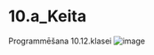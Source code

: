 # 10.a_Keita
Programmēšana 10.12.klasei
![image](https://github.com/user-attachments/assets/460a6c10-0d1b-44b5-849c-76b15660648e)
